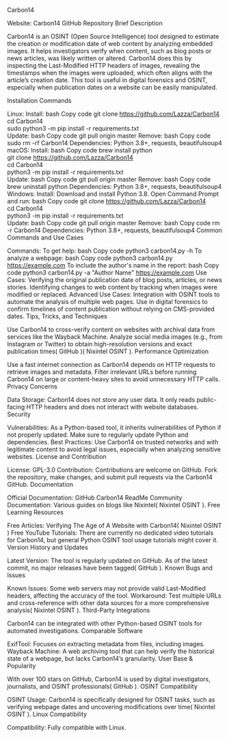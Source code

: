 Carbon14

Website: Carbon14 GitHub Repository
Brief Description

Carbon14 is an OSINT (Open Source Intelligence) tool designed to estimate the creation or modification date of web content by analyzing embedded images. It helps investigators verify when content, such as blog posts or news articles, was likely written or altered. Carbon14 does this by inspecting the Last-Modified HTTP headers of images, revealing the timestamps when the images were uploaded, which often aligns with the article’s creation date. This tool is useful in digital forensics and OSINT, especially when publication dates on a website can be easily manipulated.

Installation Commands

Linux:
Install:
bash
Copy code
git clone https://github.com/Lazza/Carbon14  
cd Carbon14  
sudo python3 -m pip install -r requirements.txt  
Update:
bash
Copy code
git pull origin master
Remove:
bash
Copy code
sudo rm -rf Carbon14
Dependencies: Python 3.8+, requests, beautifulsoup4
macOS:
Install:
bash
Copy code
brew install python  
git clone https://github.com/Lazza/Carbon14  
cd Carbon14  
python3 -m pip install -r requirements.txt  
Update:
bash
Copy code
git pull origin master
Remove:
bash
Copy code
brew uninstall python
Dependencies: Python 3.8+, requests, beautifulsoup4
Windows:
Install:
Download and install Python 3.8.
Open Command Prompt and run:
bash
Copy code
git clone https://github.com/Lazza/Carbon14  
cd Carbon14  
python3 -m pip install -r requirements.txt  
Update:
bash
Copy code
git pull origin master
Remove:
bash
Copy code
rm -r Carbon14
Dependencies: Python 3.8+, requests, beautifulsoup4
Common Commands and Use Cases

Commands:
To get help:
bash
Copy code
python3 carbon14.py -h
To analyze a webpage:
bash
Copy code
python3 carbon14.py https://example.com
To include the author's name in the report:
bash
Copy code
python3 carbon14.py -a "Author Name" https://example.com
Use Cases:
Verifying the original publication date of blog posts, articles, or news stories.
Identifying changes to web content by tracking when images were modified or replaced.
Advanced Use Cases:
Integration with OSINT tools to automate the analysis of multiple web pages.
Use in digital forensics to confirm timelines of content publication without relying on CMS-provided dates.
Tips, Tricks, and Techniques

Use Carbon14 to cross-verify content on websites with archival data from services like the Wayback Machine.
Analyze social media images (e.g., from Instagram or Twitter) to obtain high-resolution versions and exact publication times​(
GitHub
)​(
Nixintel OSINT
).
Performance Optimization

Use a fast internet connection as Carbon14 depends on HTTP requests to retrieve images and metadata.
Filter irrelevant URLs before running Carbon14 on large or content-heavy sites to avoid unnecessary HTTP calls.
Privacy Concerns

Data Storage: Carbon14 does not store any user data. It only reads public-facing HTTP headers and does not interact with website databases.
Security

Vulnerabilities: As a Python-based tool, it inherits vulnerabilities of Python if not properly updated. Make sure to regularly update Python and dependencies.
Best Practices: Use Carbon14 on trusted networks and with legitimate content to avoid legal issues, especially when analyzing sensitive websites.
License and Contribution

License: GPL-3.0
Contribution: Contributions are welcome on GitHub. Fork the repository, make changes, and submit pull requests via the Carbon14 GitHub.
Documentation

Official Documentation: GitHub Carbon14 ReadMe
Community Documentation: Various guides on blogs like Nixintel​(
Nixintel OSINT
).
Free Learning Resources

Free Articles:
Verifying The Age of A Website with Carbon14​(
Nixintel OSINT
)
Free YouTube Tutorials:
There are currently no dedicated video tutorials for Carbon14, but general Python OSINT tool usage tutorials might cover it.
Version History and Updates

Latest Version: The tool is regularly updated on GitHub. As of the latest commit, no major releases have been tagged​(
GitHub
).
Known Bugs and Issues

Known Issues: Some web servers may not provide valid Last-Modified headers, affecting the accuracy of the tool.
Workaround: Test multiple URLs and cross-reference with other data sources for a more comprehensive analysis​(
Nixintel OSINT
).
Third-Party Integrations

Carbon14 can be integrated with other Python-based OSINT tools for automated investigations.
Comparable Software

ExifTool: Focuses on extracting metadata from files, including images.
Wayback Machine: A web archiving tool that can help verify the historical state of a webpage, but lacks Carbon14’s granularity.
User Base & Popularity

With over 100 stars on GitHub, Carbon14 is used by digital investigators, journalists, and OSINT professionals​(
GitHub
).
OSINT Compatibility

OSINT Usage: Carbon14 is specifically designed for OSINT tasks, such as verifying webpage dates and uncovering modifications over time​(
Nixintel OSINT
).
Linux Compatibility

Compatibility: Fully compatible with Linux.